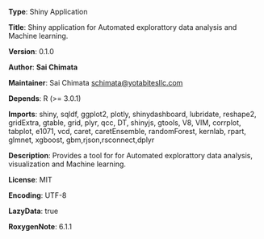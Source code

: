 __Type__: Shiny Application

__Title__: Shiny application for Automated explorattory data analysis and Machine learning.

__Version__: 0.1.0

__Author__: __Sai Chimata__

__Maintainer__: Sai Chimata <schimata@yotabitesllc.com>

__Depends__:
    R (>= 3.0.1)
    
__Imports__:
shiny, sqldf, ggplot2, plotly, shinydashboard, lubridate, reshape2, gridExtra, 
 gtable, grid, plyr, qcc, DT, shinyjs, gtools, V8, VIM, corrplot, tabplot, 
 e1071, vcd, caret, caretEnsemble, randomForest, kernlab, 
 rpart, glmnet, xgboost, gbm,rjson,rsconnect,dplyr

    
__Description__: Provides a tool for for Automated explorattory data analysis, visualization and Machine learning.

__License__: MIT

__Encoding__: UTF-8

__LazyData__: true

__RoxygenNote__: 6.1.1
